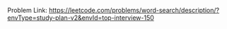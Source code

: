 Problem Link: https://leetcode.com/problems/word-search/description/?envType=study-plan-v2&envId=top-interview-150

```

```
